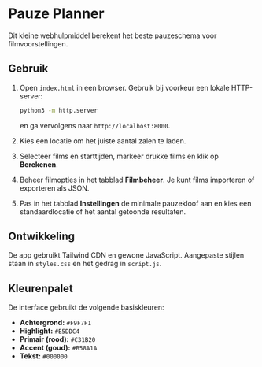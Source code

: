 # Pauze Planner

Dit kleine webhulpmiddel berekent het beste pauzeschema voor filmvoorstellingen.

## Gebruik

1. Open `index.html` in een browser. Gebruik bij voorkeur een lokale HTTP-server:
   ```bash
   python3 -m http.server
   ```
   en ga vervolgens naar `http://localhost:8000`.
2. Kies een locatie om het juiste aantal zalen te laden.
3. Selecteer films en starttijden, markeer drukke films en klik op **Berekenen**.
4. Beheer filmopties in het tabblad **Filmbeheer**. Je kunt films importeren of exporteren als JSON.

5. Pas in het tabblad **Instellingen** de minimale pauzekloof aan en kies een standaardlocatie of het aantal getoonde resultaten.
## Ontwikkeling

De app gebruikt Tailwind CDN en gewone JavaScript. Aangepaste stijlen staan in `styles.css` en het gedrag in `script.js`.

## Kleurenpalet

De interface gebruikt de volgende basiskleuren:

- **Achtergrond:** `#F9F7F1`
- **Highlight:** `#E5DDC4`
- **Primair (rood):** `#C31B20`
- **Accent (goud):** `#B58A1A`
- **Tekst:** `#000000`
